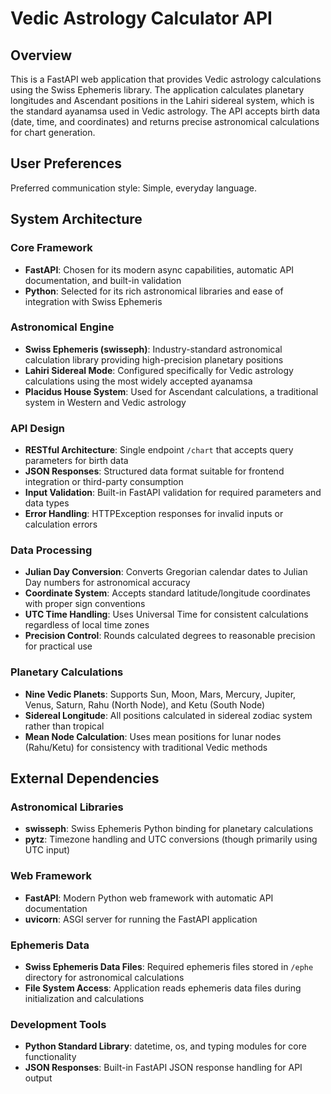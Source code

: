 # Vedic Astrology Calculator API

## Overview

This is a FastAPI web application that provides Vedic astrology calculations using the Swiss Ephemeris library. The application calculates planetary longitudes and Ascendant positions in the Lahiri sidereal system, which is the standard ayanamsa used in Vedic astrology. The API accepts birth data (date, time, and coordinates) and returns precise astronomical calculations for chart generation.

## User Preferences

Preferred communication style: Simple, everyday language.

## System Architecture

### Core Framework
- **FastAPI**: Chosen for its modern async capabilities, automatic API documentation, and built-in validation
- **Python**: Selected for its rich astronomical libraries and ease of integration with Swiss Ephemeris

### Astronomical Engine
- **Swiss Ephemeris (swisseph)**: Industry-standard astronomical calculation library providing high-precision planetary positions
- **Lahiri Sidereal Mode**: Configured specifically for Vedic astrology calculations using the most widely accepted ayanamsa
- **Placidus House System**: Used for Ascendant calculations, a traditional system in Western and Vedic astrology

### API Design
- **RESTful Architecture**: Single endpoint `/chart` that accepts query parameters for birth data
- **JSON Responses**: Structured data format suitable for frontend integration or third-party consumption
- **Input Validation**: Built-in FastAPI validation for required parameters and data types
- **Error Handling**: HTTPException responses for invalid inputs or calculation errors

### Data Processing
- **Julian Day Conversion**: Converts Gregorian calendar dates to Julian Day numbers for astronomical accuracy
- **Coordinate System**: Accepts standard latitude/longitude coordinates with proper sign conventions
- **UTC Time Handling**: Uses Universal Time for consistent calculations regardless of local time zones
- **Precision Control**: Rounds calculated degrees to reasonable precision for practical use

### Planetary Calculations
- **Nine Vedic Planets**: Supports Sun, Moon, Mars, Mercury, Jupiter, Venus, Saturn, Rahu (North Node), and Ketu (South Node)
- **Sidereal Longitude**: All positions calculated in sidereal zodiac system rather than tropical
- **Mean Node Calculation**: Uses mean positions for lunar nodes (Rahu/Ketu) for consistency with traditional Vedic methods

## External Dependencies

### Astronomical Libraries
- **swisseph**: Swiss Ephemeris Python binding for planetary calculations
- **pytz**: Timezone handling and UTC conversions (though primarily using UTC input)

### Web Framework
- **FastAPI**: Modern Python web framework with automatic API documentation
- **uvicorn**: ASGI server for running the FastAPI application

### Ephemeris Data
- **Swiss Ephemeris Data Files**: Required ephemeris files stored in `/ephe` directory for astronomical calculations
- **File System Access**: Application reads ephemeris data files during initialization and calculations

### Development Tools
- **Python Standard Library**: datetime, os, and typing modules for core functionality
- **JSON Responses**: Built-in FastAPI JSON response handling for API output